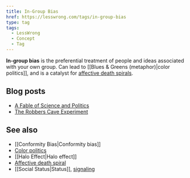```yaml
---
title: In-Group Bias
href: https://lesswrong.com/tags/in-group-bias
type: tag
tags:
  - LessWrong
  - Concept
  - Tag
---
```


**In-group bias** is the preferential treatment of people and ideas associated with your own group. Can lead to [[Blues & Greens (metaphor)|color politics]], and is a catalyst for [affective death spirals](https://www.lesswrong.com/tag/affective-death-spiral).

Blog posts
----------

*   [A Fable of Science and Politics](http://lesswrong.com/lw/gt/a_fable_of_science_and_politics/)
*   [The Robbers Cave Experiment](http://lesswrong.com/lw/lt/the_robbers_cave_experiment/)

See also
--------

*   [[Conformity Bias|Conformity bias]]
*   [Color politics](https://www.lesswrong.com/tag/blues-and-greens-metaphor)
*   [[Halo Effect|Halo effect]]
*   [Affective death spiral](https://www.lesswrong.com/tag/affective-death-spiral)
*   [[Social Status|Status]], [signaling](https://www.lesswrong.com/tag/signaling)